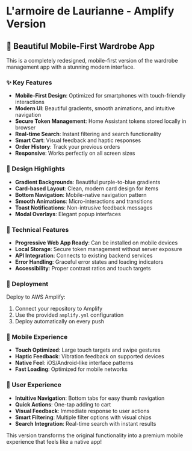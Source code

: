 # L'armoire de Laurianne - Amplify Version

## 🌟 Beautiful Mobile-First Wardrobe App

This is a completely redesigned, mobile-first version of the wardrobe management app with a stunning modern interface.

### ✨ Key Features

- **Mobile-First Design**: Optimized for smartphones with touch-friendly interactions
- **Modern UI**: Beautiful gradients, smooth animations, and intuitive navigation
- **Secure Token Management**: Home Assistant tokens stored locally in browser
- **Real-time Search**: Instant filtering and search functionality
- **Smart Cart**: Visual feedback and haptic responses
- **Order History**: Track your previous orders
- **Responsive**: Works perfectly on all screen sizes

### 🎨 Design Highlights

- **Gradient Backgrounds**: Beautiful purple-to-blue gradients
- **Card-based Layout**: Clean, modern card design for items
- **Bottom Navigation**: Mobile-native navigation pattern
- **Smooth Animations**: Micro-interactions and transitions
- **Toast Notifications**: Non-intrusive feedback messages
- **Modal Overlays**: Elegant popup interfaces

### 🔧 Technical Features

- **Progressive Web App Ready**: Can be installed on mobile devices
- **Local Storage**: Secure token management without server exposure
- **API Integration**: Connects to existing backend services
- **Error Handling**: Graceful error states and loading indicators
- **Accessibility**: Proper contrast ratios and touch targets

### 🚀 Deployment

Deploy to AWS Amplify:

1. Connect your repository to Amplify
2. Use the provided `amplify.yml` configuration
3. Deploy automatically on every push

### 📱 Mobile Experience

- **Touch Optimized**: Large touch targets and swipe gestures
- **Haptic Feedback**: Vibration feedback on supported devices
- **Native Feel**: iOS/Android-like interface patterns
- **Fast Loading**: Optimized for mobile networks

### 🎯 User Experience

- **Intuitive Navigation**: Bottom tabs for easy thumb navigation
- **Quick Actions**: One-tap adding to cart
- **Visual Feedback**: Immediate response to user actions
- **Smart Filtering**: Multiple filter options with visual chips
- **Search Integration**: Real-time search with instant results

This version transforms the original functionality into a premium mobile experience that feels like a native app!